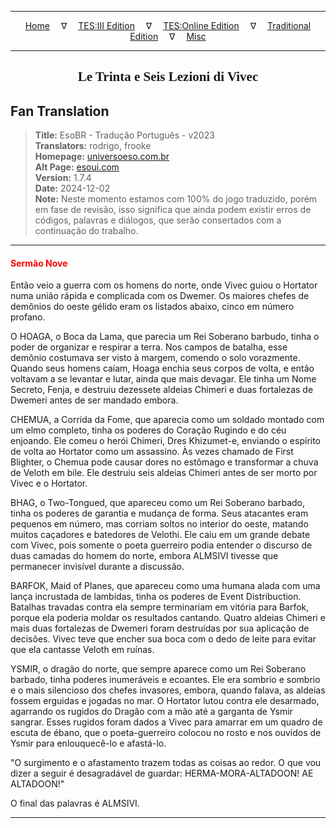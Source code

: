 
---

<!-- Jekyll Page Links -->

<center>
<a href="../../../../../index.html">Home</a>
&emsp;&nabla;&emsp;
<a href="../../../../index-tes3.html">TES:III Edition</a>
&emsp;&nabla;&emsp;
<a href="../../../../index-teso.html">TES:Online Edition</a>
&emsp;&nabla;&emsp;
<a href="../../../../index-traditional.html">Traditional Edition</a>
&emsp;&nabla;&emsp;
<a href="../../../../index-misc.html">Misc</a>
</center>

<!-- Markdown Body Below: -->

---

<center>
<h2><span style="font-family:Georgia">Le Trinta e Seis Lezioni di Vivec</span></h2>
</center>

## Fan Translation

> __Title:__ EsoBR - Tradução Português - v2023\
> __Translators:__ rodrigo, frooke\
> __Homepage:__ [universoeso.com.br][1]\
> __Alt Page:__ [esoui.com][2]\
> __Version:__ 1.7.4\
> __Date:__ 2024-12-02\
> __Note:__ Neste momento estamos com 100% do jogo traduzido, porém em fase de revisão, isso significa que ainda podem existir erros de códigos, palavras e diálogos, que serão consertados com a continuação do trabalho.

[1]: https://www.universoeso.com.br/traducao
[2]: https://www.esoui.com/downloads/info2256-EsoBR-TraduoPortugus-v2023.html

---

#### <span style="color:red">Sermão Nove</span>

Então veio a guerra com os homens do norte, onde Vivec guiou o Hortator numa união rápida e complicada com os Dwemer. Os maiores chefes de demônios do oeste gélido eram os listados abaixo, cinco em número profano.

O HOAGA, o Boca da Lama, que parecia um Rei Soberano barbudo, tinha o poder de organizar e respirar a terra. Nos campos de batalha, esse demônio costumava ser visto à margem, comendo o solo vorazmente. Quando seus homens caíam, Hoaga enchia seus corpos de volta, e então voltavam a se levantar e lutar, ainda que mais devagar. Ele tinha um Nome Secreto, Fenja, e destruiu dezessete aldeias Chimeri e duas fortalezas de Dwemeri antes de ser mandado embora.

CHEMUA, a Corrida da Fome, que aparecia como um soldado montado com um elmo completo, tinha os poderes do Coração Rugindo e do céu enjoando. Ele comeu o herói Chimeri, Dres Khizumet-e, enviando o espírito de volta ao Hortator como um assassino. Às vezes chamado de First Blighter, o Chemua pode causar dores no estômago e transformar a chuva de Veloth em bile. Ele destruiu seis aldeias Chimeri antes de ser morto por Vivec e o Hortator.

BHAG, o Two-Tongued, que apareceu como um Rei Soberano barbado, tinha os poderes de garantia e mudança de forma. Seus atacantes eram pequenos em número, mas corriam soltos no interior do oeste, matando muitos caçadores e batedores de Velothi. Ele caiu em um grande debate com Vivec, pois somente o poeta guerreiro podia entender o discurso de duas camadas do homem do norte, embora ALMSIVI tivesse que permanecer invisível durante a discussão.

BARFOK, Maid of Planes, que apareceu como uma humana alada com uma lança incrustada de lambidas, tinha os poderes de Event Distribuction. Batalhas travadas contra ela sempre terminariam em vitória para Barfok, porque ela poderia moldar os resultados cantando. Quatro aldeias Chimeri e mais duas fortalezas de Dwemeri foram destruídas por sua aplicação de decisões. Vivec teve que encher sua boca com o dedo de leite para evitar que ela cantasse Veloth em ruínas.

YSMIR, o dragão do norte, que sempre aparece como um Rei Soberano barbado, tinha poderes inumeráveis e ecoantes. Ele era sombrio e sombrio e o mais silencioso dos chefes invasores, embora, quando falava, as aldeias fossem erguidas e jogadas no mar. O Hortator lutou contra ele desarmado, agarrando os rugidos do Dragão com a mão até a garganta de Ysmir sangrar. Esses rugidos foram dados a Vivec para amarrar em um quadro de escuta de ébano, que o poeta-guerreiro colocou no rosto e nos ouvidos de Ysmir para enlouquecê-lo e afastá-lo.

"O surgimento e o afastamento trazem todas as coisas ao redor. O que vou dizer a seguir é desagradável de guardar: HERMA-MORA-ALTADOON! AE ALTADOON!"

O final das palavras é ALMSIVI.

---
